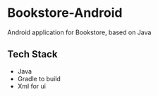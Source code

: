 # Bookstore-Android
Android application for Bookstore, based on Java
## Tech Stack
- Java
- Gradle to build
- Xml for ui